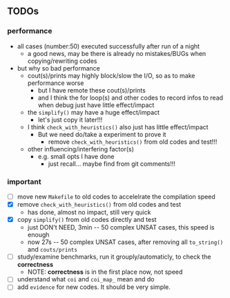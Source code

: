 ## TODOs

### performance 

- all cases (number:50) executed successfully after run of a night
    - a good news, may be there is already no mistakes/BUGs when copying/rewriting codes
- but why so bad performance
    - cout(s)/prints may highly block/slow the I/O, so as to make performance worse
        - but I have remote these cout(s)/prints
        - and I think the for loop(s) and other codes to record infos to read when debug just have little effect/impact
    - the `simplify()` may have a huge effect/impact
        - let's just copy it later!!!
    - I think `check_with_heuristics()` also just has little effect/impact
        - But we need do/take a experiment to prove it
            - remove `check_with_heuristics()` from old codes and test!!!
    - other influencing/interfering factor(s)
        - e.g. small opts I have done
            - just recall... maybe find from git comments!!!

### important

- [ ] move new `Makefile` to old codes to accelelrate the compilation speed
- [x] remove `check_with_heuristics()` from old codes and test
    - has done, almost no impact, still very quick
- [x] copy `simplify()` from old codes directly and test
    - just DON't NEED, 3min -- 50 complex UNSAT cases, this speed is enough
    - now 27s -- 50 complex UNSAT cases, after removing all `to_string()` and `couts/prints`
- [ ] study/examine benchmarks, run it grouply/automaticly, to check the **correctness**
    - NOTE: **correctness** is in the first place now, not speed
- [ ] understand what `coi` and `coi_map_` mean and do
- [ ] add `evidence` for new codes. It should be very simple.
